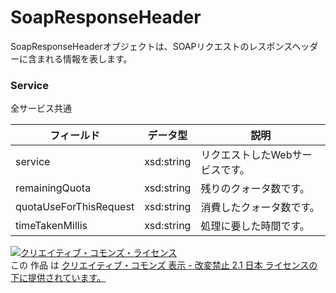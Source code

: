 # SoapResponseHeader
SoapResponseHeaderオブジェクトは、SOAPリクエストのレスポンスヘッダーに含まれる情報を表します。
### Service
全サービス共通

| フィールド | データ型 | 説明 | 
|---|---|---|
| service| xsd:string| リクエストしたWebサービスです。 |
| remainingQuota| xsd:string| 残りのクォータ数です。 |
| quotaUseForThisRequest| xsd:string| 消費したクォータ数です。 |
| timeTakenMillis| xsd:string| 処理に要した時間です。 |
<a rel="license" href="http://creativecommons.org/licenses/by-nd/2.1/jp/"><img alt="クリエイティブ・コモンズ・ライセンス" style="border-width:0" src="https://i.creativecommons.org/l/by-nd/2.1/jp/88x31.png" /></a><br />この 作品 は <a rel="license" href="http://creativecommons.org/licenses/by-nd/2.1/jp/">クリエイティブ・コモンズ 表示 - 改変禁止 2.1 日本 ライセンスの下に提供されています。</a>
